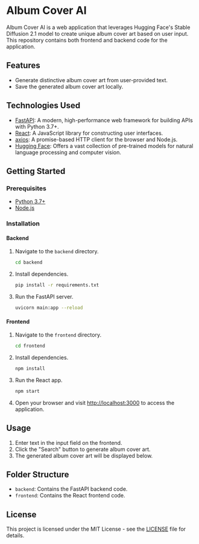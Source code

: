 # Album Cover AI

Album Cover AI is a web application that leverages Hugging Face's Stable Diffusion 2.1 model to create unique album cover art based on user input. This repository contains both frontend and backend code for the application.

## Features

- Generate distinctive album cover art from user-provided text.
- Save the generated album cover art locally.

## Technologies Used

- [FastAPI](https://fastapi.tiangolo.com/): A modern, high-performance web framework for building APIs with Python 3.7+.
- [React](https://reactjs.org/): A JavaScript library for constructing user interfaces.
- [axios](https://axios-http.com/): A promise-based HTTP client for the browser and Node.js.
- [Hugging Face](https://huggingface.co/): Offers a vast collection of pre-trained models for natural language processing and computer vision.

## Getting Started

### Prerequisites

- [Python 3.7+](https://www.python.org/downloads/)
- [Node.js](https://nodejs.org/en/download/)

### Installation

#### Backend

1. Navigate to the `backend` directory.

    ```bash
    cd backend
    ```

2. Install dependencies.

    ```bash
    pip install -r requirements.txt
    ```

3. Run the FastAPI server.

    ```bash
    uvicorn main:app --reload
    ```

#### Frontend

1. Navigate to the `frontend` directory.

    ```bash
    cd frontend
    ```

2. Install dependencies.

    ```bash
    npm install
    ```

3. Run the React app.

    ```bash
    npm start
    ```

4. Open your browser and visit [http://localhost:3000](http://localhost:3000) to access the application.

## Usage

1. Enter text in the input field on the frontend.
2. Click the "Search" button to generate album cover art.
3. The generated album cover art will be displayed below.

## Folder Structure

- `backend`: Contains the FastAPI backend code.
- `frontend`: Contains the React frontend code.

## License

This project is licensed under the MIT License - see the [LICENSE](LICENSE) file for details.
